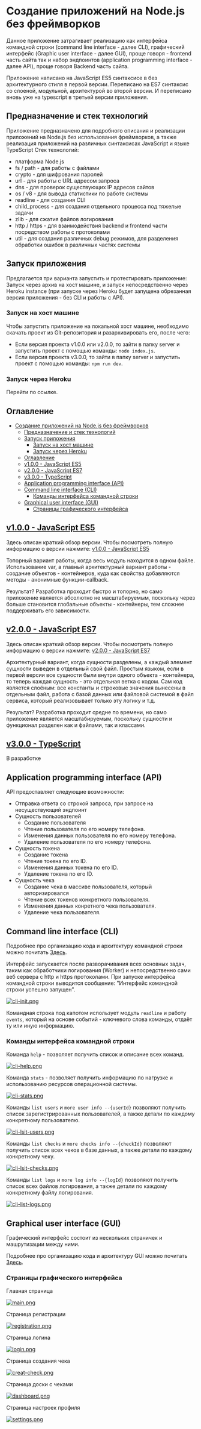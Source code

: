 # Создание приложений на Node.js без фреймворков

Данное приложение затрагивает реализацию как интерфейса командной строки (command line interface - далее CLI), графический
интерфейс (Graphic user interface - далее GUI), проще говоря - frontend часть сайта так и набор эндпоинтов (application programming interface - далее API), 
проще говоря Backend часть сайта.

Приложение написано на JavaScript ES5 синтаксисе в без архитектурного стиля в первой версии. Переписано на ES7 синтаксис
со слоеной, модульной, архитектурой во второй версии. И переписано вновь уже на typescript в третьей версии приложения.

## Предназначение и стек технологий

Приложение предназначено для подробного описания и реализации приложений на Node.js без использования фреймворков, а также реализация
приложений на различных синтаксисах JavaScript и языке TypeScript
Стек технологий:
- платформа Node.js
- fs / path - для работы с файлами
- crypto - для шифрования паролей
- url - для работы с URL адресом запроса
- dns - для проверок существующих IP адресов сайтов
- os / v8 - для вывода статистики по работе системы
- readline - для создания CLI
- child_process - для создания отдельного процесса под тяжелые задачи
- zlib - для сжатия файлов логирования
- http / https - для взаимодействия backend и frontend части посредством работы с протоколами
- util - для создания различных debug режимов, для разделения обработки ошибок в различных частях системы

## Запуск приложения

Предлагается три варианта запустить и протестировать приложение: Запуск через архив на хост машине,
и запуск непосредственно через Heroku instance (при запуске через Heroku будет запущена обрезанная версия приложения - без CLI и работы с API).

### Запуск на хост машине

Чтобы запустить приложение на локальной хост машине, необходимо скачать проект из Git-репозитория и разархивировать его, после чего:
- Если версия проекта v1.0.0 или v2.0.0, то зайти в папку server и запустить проект с помощью команды: `node index.js`.
- Если версия проекта v3.0.0, то зайти в папку server и запустить проект с помощью команды: `npm run dev`.

### Запуск через Heroku

Перейти по ссылке.

## Оглавление
- [Создание приложений на Node.js без фреймворков](#создание-приложений-на-nodejs-без-фреймворков)
	- [Предназначение и стек технологий](#предназначение-и-стек-технологий)
	- [Запуск приложения](#запуск-приложения)
		- [Запуск на хост машине](#запуск-на-хост-машине)
		- [Запуск через Heroku](#запуск-через-heroku)
	- [Оглавление](#оглавление)
	- [v1.0.0 - JavaScript ES5](#v100---javascript-es5)
	- [v2.0.0 - JavaScript ES7](#v200---javascript-es7)
	- [v3.0.0 - TypeScript](#v300---typescript)
	- [Application programming interface (API)](#application-programming-interface-api)
	- [Command line interface (CLI)](#command-line-interface-cli)
		- [Команды интерфейса командной строки](#команды-интерфейса-командной-строки)
	- [Graphical user interface (GUI)](#graphical-user-interface-gui)
		- [Страницы графического интерфейса](#страницы-графического-интерфейса)

## [v1.0.0 - JavaScript ES5](wiki/v1.0.0.md)

Здесь описан краткий обзор версии. Чтобы посмотреть полную информацию о версии нажмите: [v1.0.0 - JavaScript ES5](wiki/v1.0.0.md)

Топорный вариант работы, когда весь модуль находится в одном файле. Использование var, а главный архитектурный вариант работы - создание 
объектов - контейнеров, куда как свойства добавляются методы - анонимные функции-callback.

Результат? Разработка проходит быстро и топорно, но само приложение является абсолютно не масштабируемым, поскольку через больше становится
глобальные объекты - контейнеры, тем сложнее поддерживать его зависимости.



## [v2.0.0 - JavaScript ES7](wiki/v2.0.0.md)

Здесь описан краткий обзор версии. Чтобы посмотреть полную информацию о версии нажмите: [v2.0.0 - JavaScript ES7](wiki/v2.0.0.md)

Архитектурный вариант, когда сущности разделены, а каждый элемент сущности выведен в отдельный свой файл. Простым языком, если в первой версии
все сущности были внутри одного объекта - контейнера, то теперь каждая сущность - это отдельная ветка с кодом. Сам код является слоёным:
все константы и строковые значения вынесены в отдельным файл, работа с базой данных или файловой системой в файл сервиса, который реализовывает только эту логику
и т.д.

Результат? Разработка проходит средне по времени, но само приложение является масштабируемым, поскольку сущности и функционал разделен как и файлами, так и классами.

## [v3.0.0 - TypeScript](wiki/v3.0.0.md)

В разработке

## Application programming interface (API) 

API предоставляет следующие возможности:
- Отправка ответа со строкой запроса, при запросе на несуществующий эндпоинт
- Сущность пользователей
  - Создание пользователя
  - Чтение пользователя по его номеру телефона.
  - Изменения данных пользователя по его номеру телефона.
  - Удаление пользователя по его номеру телефона.
- Сущность токена
  - Создание токена
  - Чтение токена по его ID.
  - Изменения данных токена по его ID.
  - Удаление токена по его ID.
- Сущность чека
  - Создание чека в массиве пользователя, который авторизировался
  - Чтение всех токенов конкретного пользователя.
  - Изменения данных конретного чека пользователя.
  - Удаление чека пользователя.

## Command line interface (CLI)

Подробнее про организацию кода и архитектуру командной строки можно почитать [Здесь](wiki/v2.0.0.md#command-line-interface-cli).

Интерфейс запускается после разворачивания всех основных задач, таким как обработчики логирования (Worker) и непосредственно сами веб сервера с http и https протоколами. При запуске интерфейса командной строки выводится сообщение: "Интерфейс командной строки успешно запущен".

[![cli-init.png](https://i.postimg.cc/v8cSr2yY/cli-init.png)](https://postimg.cc/V5PR1R5p)

Командная строка под капотом использует модуль `readline` и работу `events`, который на основе событий - ключевого слова команды, отдаёт ту или иную информацию.

### Команды интерфейса командной строки

Команда `help` - позволяет получить список и описание всех команд.

[![cli-help.png](https://i.postimg.cc/66Rf6rc5/cli-help.png)](https://postimg.cc/5j4CnFDZ)

Команда `stats` - позволяет получить информацию по нагрузке и использованию ресурсов операционной системы.

[![cli-stats.png](https://i.postimg.cc/nzKrghKZ/cli-stats.png)](https://postimg.cc/623BGw11)

Команды `list users` и `more user info --{userId}` позволяют получить список зарегистрированных пользователей, а также детали по каждому конкретному пользователю.

[![cli-lsit-users.png](https://i.postimg.cc/ZqbJnx6k/cli-lsit-users.png)](https://postimg.cc/bZB7Fb6L)

Команды `list checks` и `more checks info --{checkId}` позволяют получить список всех чеков в базе данных, а также детали по каждому конкретному чеку.

[![cli-lsit-checks.png](https://i.postimg.cc/44VpRpbv/cli-lsit-checks.png)](https://postimg.cc/7bP5gGRb)

Команды `list logs` и `more log info --{logId}` позволяют получить список всех файлов логирования, а также детали по каждому конкретному файлу логирования.

[![cli-list-logs.png](https://i.postimg.cc/9fswvfDN/cli-list-logs.png)](https://postimg.cc/McbGBqby)

## Graphical user interface (GUI)

Графический интерфейс состоит из нескольких страничек и машрутизации между ними. 

Подробнее про организацию кода и архитектуру GUI можно почитать [Здесь](wiki/v2.0.0.md#graphical-user-interface-gui).

### Страницы графического интерфейса

Главная страница

[![main.png](https://i.postimg.cc/ZRMmf90C/main.png)](https://postimg.cc/N9mZFj6c)

Страница регистрации

[![registration.png](https://i.postimg.cc/mkKbrcG0/registration.png)](https://postimg.cc/T5q87319)

Страница логина

[![login.png](https://i.postimg.cc/Kj32CZgQ/login.png)](https://postimg.cc/JH8vkCxB)

Страница создания чека

[![creat-check.png](https://i.postimg.cc/3x1xXxjD/creat-check.png)](https://postimg.cc/SnX4qqvy)

Страница доски с чеками

[![dashboard.png](https://i.postimg.cc/bwyzwjXY/dashboard.png)](https://postimg.cc/7fRvKdYj)

Страница настроек профиля

[![settings.png](https://i.postimg.cc/G368ttzL/settings.png)](https://postimg.cc/V5BLHY3p)